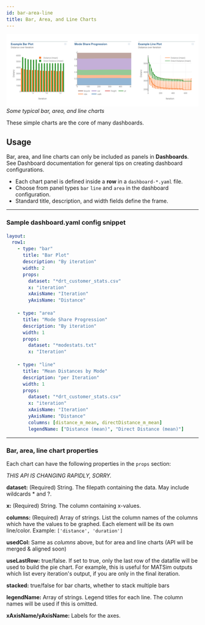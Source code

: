 ```yaml
---
id: bar-area-line
title: Bar, Area, and Line Charts
---
```


![bar area example](assets/bar-line.png)
_Some typical bar, area, and line charts_

These simple charts are the core of many dashboards.

## Usage

Bar, area, and line charts can only be included as panels in **Dashboards**. See Dashboard documentation for general tips on creating dashboard configurations.

- Each chart panel is defined inside a **row** in a `dashboard-*.yaml` file.
- Choose from panel types `bar` `line` and `area` in the dashboard configuration.
- Standard title, description, and width fields define the frame.

---

### Sample dashboard.yaml config snippet

```yaml
layout:
  row1:
    - type: "bar"
      title: "Bar Plot"
      description: "By iteration"
      width: 2
      props:
        dataset: "*drt_customer_stats.csv"
        x: "iteration"
        xAxisName: "Iteration"
        yAxisName: "Distance"

    - type: "area"
      title: "Mode Share Progression"
      description: "By iteration"
      width: 1
      props:
        dataset: "*modestats.txt"
        x: "Iteration"

    - type: "line"
      title: "Mean Distances by Mode"
      description: "per Iteration"
      width: 1
      props:
        dataset: "*drt_customer_stats.csv"
        x: "iteration"
        xAxisName: "Iteration"
        yAxisName: "Distance"
        columns: [distance_m_mean, directDistance_m_mean]
        legendName: ["Distance (mean)", "Direct Distance (mean)"]
```

---

### Bar, area, line chart properties

Each chart can have the following properties in the `props` section:

_THIS API IS CHANGING RAPIDLY, SORRY._

**dataset:** (Required) String. The filepath containing the data. May include wildcards \* and ?.

**x:** (Required) String. The column containing x-values.

**columns:** (Required) Array of strings. List the column names of the columns which have the values to be graphed. Each element will be its own line/color. Example: `['distance', 'duration']`

**usedCol:** Same as _columns_ above, but for area and line charts (API will be merged & aligned soon)

**useLastRow:** true/false. If set to true, only the last row of the datafile will be used to build the pie chart. For example, this is useful for MATSim outputs which list every iteration's output, if you are only in the final iteration.

**stacked:** true/false for bar charts, whether to stack multiple bars

**legendName:** Array of strings. Legend titles for each line. The column names will be used if this is omitted.

**xAxisName/yAxisName:** Labels for the axes.
